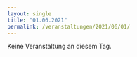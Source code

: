 ```yaml
---
layout: single
title: "01.06.2021"
permalink: /veranstaltungen/2021/06/01/
---
```


Keine Veranstaltung an diesem Tag.
